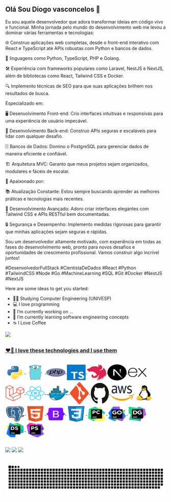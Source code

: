 ## Olá Sou Diogo vasconcelos 👋

Eu sou aquele desenvolvedor que adora transformar ideias em código vivo e funcional. Minha jornada pelo mundo do desenvolvimento web me levou a dominar várias ferramentas e tecnologias:

🌐 Construo aplicações web completas, desde o front-end interativo com React e TypeScript até APIs robustas com Python e bancos de dados.

🚀 linguagens como Python, TypeScript, PHP e Golang.

🛠️ Experiência com frameworks populares como Laravel, NestJS e NextJS, além de bibliotecas como React, Tailwind CSS e Docker.

🔍 Implemento técnicas de SEO para que suas aplicações brilhem nos resultados de busca.

Especializado em:

🖥️ Desenvolvimento Front-end: Crio interfaces intuitivas e responsivas para uma experiência de usuário impecável.

📡 Desenvolvimento Back-end: Construo APIs seguras e escaláveis para lidar com qualquer desafio.

🗄️ Bancos de Dados: Domino o PostgreSQL para gerenciar dados de maneira eficiente e confiável.

🏗️ Arquitetura MVC: Garanto que meus projetos sejam organizados, modulares e fáceis de escalar.

🌟 Apaixonado por:

📚 Atualização Constante: Estou sempre buscando aprender as melhores práticas e tecnologias mais recentes.

🎨 Desenvolvimento Avançado: Adoro criar interfaces elegantes com Tailwind CSS e APIs RESTful bem documentadas.

🔒 Segurança e Desempenho: Implemento medidas rigorosas para garantir que minhas aplicações sejam seguras e rápidas.

Sou um desenvolvedor altamente motivado, com experiência em todas as fases do desenvolvimento web, pronto para novos desafios e oportunidades de crescimento profissional. Vamos construir algo incrível juntos!

#DesenvolvedorFullStack #CientistaDeDados #React #Python #TailwindCSS #Node #Go #MachineLearning #SQL #Git #Docker #NestJS #NextJS

Here are some ideas to get you started:

- 👨‍🎓 Studying Computer Engineering (UNIVESP)
- 💻 I love programming
- 🔭 I’m currently working on ...
- 📕 I’m currently learning software engineering concepts
- ☕ I Love Coffee


<div>
  <a href=htpps://beacons.ai/devsvasconcelos>
    <img height=300em src="https://github-readme-stats.vercel.app/api/top-langs/?username=devsvasconcelos&layout=compact&thema=dracula&langs_count=10"
</div>

##
### ❤️‍🔥 I love these technologies and I use them 
<div style="display: inline_block">    
  <br>
<img align="center" alt="vasco-Python" height="50" width="60" src="https://raw.githubusercontent.com/devicons/devicon/master/icons/python/python-original.svg">
<img align="center" alt="vasco-Js" height="50" width="60" src="https://raw.githubusercontent.com/devicons/devicon/master/icons/go/go-original.svg">
<img align="center" alt="vasco-Csharp" height="50" width="60" src="https://raw.githubusercontent.com/devicons/devicon/master/icons/php/php-original.svg">
<img align="center" alt="vasco-Ts" height="50"width="60"src="https://raw.githubusercontent.com/devicons/devicon/master/icons/typescript/typescript-plain.svg">
<img align="center" alt="vasco-React" height="50" width="60" src="https://raw.githubusercontent.com/devicons/devicon/master/icons/nestjs/nestjs-original.svg">
<img align="center" alt="vasco-React" height="50" width="60" src="https://raw.githubusercontent.com/devicons/devicon/master/icons/nextjs/nextjs-original.svg">
<img align="center" alt="vasco-React" height="50" width="60" src="https://raw.githubusercontent.com/devicons/devicon/master/icons/express/express-original.svg">
<img align="center" alt="vasco-React" height="50" width="60" src="https://raw.githubusercontent.com/devicons/devicon/master/icons/laravel/laravel-original.svg">
<img align="center" alt="vasco-React" height="50" width="60" src="https://raw.githubusercontent.com/devicons/devicon/master/icons/react/react-original.svg">
<img align="center" alt="vasco-React" height="80" width="70" src="https://raw.githubusercontent.com/devicons/devicon/master/icons/docker/docker-original.svg">
<img align="center" alt="vasco-React" height="70" width="60" src="https://raw.githubusercontent.com/devicons/devicon/master/icons/git/git-original.svg">
<img align="center" alt="vasco-React" height="70" width="60" src="https://raw.githubusercontent.com/devicons/devicon/master/icons/github/github-original.svg">
<img align="center" alt="vasco-React" height="80" width="70" src="https://raw.githubusercontent.com/devicons/devicon/master/icons/amazonwebservices/amazonwebservices-original-wordmark.svg">
<img align="center" alt="vasco-CSS" height="50" width="60" src="https://raw.githubusercontent.com/devicons/devicon/master/icons/linux/linux-original.svg">
<img align="center" alt="vasco-React" height="50" width="60" src="https://raw.githubusercontent.com/devicons/devicon/master/icons/postgresql/postgresql-original.svg">
<img align="center" alt="vasco-HTML" height="50" width="60" src="https://raw.githubusercontent.com/devicons/devicon/master/icons/html5/html5-original.svg">
<img align="center" alt="vasco-CSS" height="50" width="60" src="https://raw.githubusercontent.com/devicons/devicon/master/icons//bootstrap/bootstrap-original.svg">
<img align="center" alt="vasco-CSS" height="50" width="60" src="https://raw.githubusercontent.com/devicons/devicon/master/icons/css3/css3-original.svg">
<img align="center" alt="vasco-CSS" height="50" width="60" src="https://raw.githubusercontent.com/devicons/devicon/master/icons/pycharm/pycharm-original.svg">
<img align="center" alt="vasco-CSS" height="50" width="60" src="https://raw.githubusercontent.com/devicons/devicon/master/icons/goland/goland-original.svg">
<img align="center" alt="vasco-CSS" height="50" width="60" src="https://raw.githubusercontent.com/devicons/devicon/master/icons/datagrip/datagrip-original.svg">
<img align="center" alt="vasco-CSS" height="50" width="60" src="https://raw.githubusercontent.com/devicons/devicon/master/icons/dataspell/dataspell-original.svg">
<img align="center" alt="vasco-CSS" height="50" width="60" src="https://raw.githubusercontent.com/devicons/devicon/master/icons/phpstorm/phpstorm-original.svg">

</div>

##
 
<div> 
  
  <a href="https://www.linkedin.com/in/[rafaella-ballerini-45875016a](https://www.linkedin.com/in/diogo-vasconcelos-localwebimoveis/)" target="_blank"><img src="https://img.shields.io/badge/-LinkedIn-%230077B5?style=for-the-badge&logo=linkedin&logoColor=white" target="_blank"></a> 
  <a href="#" target="_blank"><img src="https://img.shields.io/badge/-Instagram-%23E4405F?style=for-the-badge&logo=instagram&logoColor=white" target="_blank"></a>
 <a href="https://discord.gg/d_vasconcelos" target="_blank"><img src="https://img.shields.io/badge/Discord-7289DA?style=for-the-badge&logo=discord&logoColor=white" target="_blank"></a> 

</div>

##

<picture>
  <source media="(prefers-color-scheme: dark)" srcset="https://raw.githubusercontent.com/devsvasconcelos/devsvasconcelos/output/github-contribution-grid-snake-dark.svg">
  <img alt="github contribution grid snake animation" src="https://raw.githubusercontent.com/devsvasconcelos/devsvasconcelos/output/github-contribution-grid-snake.svg">
</picture>

